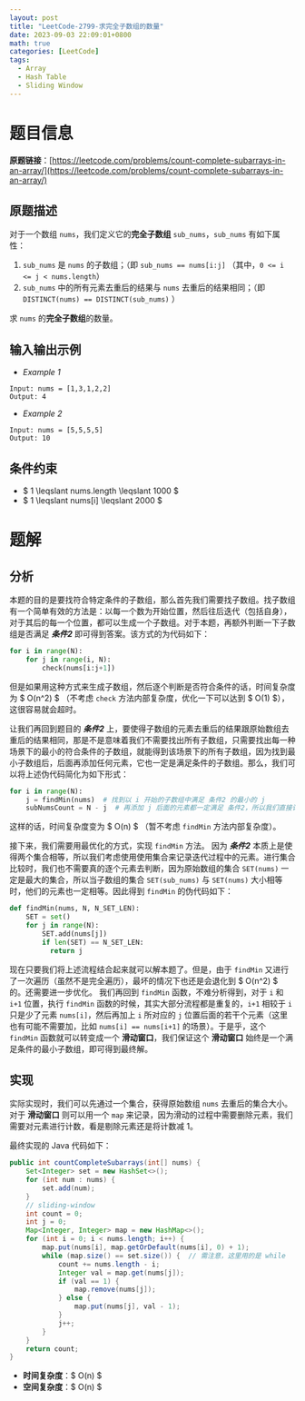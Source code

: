 ```yaml
---
layout: post
title: "LeetCode-2799-求完全子数组的数量"
date: 2023-09-03 22:09:01+0800
math: true
categories: [LeetCode]
tags:
  - Array
  - Hash Table
  - Sliding Window
---
```


# 题目信息

**原题链接**：[https://leetcode.com/problems/count-complete-subarrays-in-an-array/](https://leetcode.com/problems/count-complete-subarrays-in-an-array/)

## 原题描述

对于一个数组 `nums`，我们定义它的**完全子数组** `sub_nums`，`sub_nums` 有如下属性：

1. `sub_nums` 是 `nums` 的子数组；（即 `sub_nums == nums[i:j]` （其中，`0 <= i <= j < nums.length`）
2. `sub_nums` 中的所有元素去重后的结果与 `nums` 去重后的结果相同；（即 `DISTINCT(nums) == DISTINCT(sub_nums)` ）

求 `nums` 的**完全子数组**的数量。

## 输入输出示例

- *Example 1*
```
Input: nums = [1,3,1,2,2]
Output: 4
```

- *Example 2*
```
Input: nums = [5,5,5,5]
Output: 10
```

## 条件约束

- $ 1 \leqslant nums.length \leqslant 1000 $
- $ 1 \leqslant nums[i] \leqslant 2000 $


# 题解

## 分析

本题的目的是要找符合特定条件的子数组，那么首先我们需要找子数组。找子数组有一个简单有效的方法是：以每一个数为开始位置，然后往后迭代（包括自身），对于其后的每一个位置，都可以生成一个子数组。对于本题，再额外判断一下子数组是否满足 ***条件2*** 即可得到答案。该方式的为代码如下：
```python
for i in range(N):
    for j in range(i, N):
        check(nums[i:j+1])
```
但是如果用这种方式来生成子数组，然后逐个判断是否符合条件的话，时间复杂度为 $ O(n^2) $ （不考虑 `check` 方法内部复杂度，优化一下可以达到 $ O(1) $），这很容易就会超时。

让我们再回到题目的 ***条件2*** 上，要使得子数组的元素去重后的结果跟原始数组去重后的结果相同，那是不是意味着我们不需要找出所有子数组，只需要找出每一种场景下的最小的符合条件的子数组，就能得到该场景下的所有子数组，因为找到最小子数组后，后面再添加任何元素，它也一定是满足条件的子数组。那么，我们可以将上述伪代码简化为如下形式：
```python
for i in range(N):
    j = findMin(nums)  # 找到以 i 开始的子数组中满足 条件2 的最小的 j
    subNumsCount = N - j  # 再添加 j 后面的元素都一定满足 条件2，所以我们直接计算得到最终结果
```
这样的话，时间复杂度变为 $ O(n) $ （暂不考虑 `findMin` 方法内部复杂度）。

接下来，我们需要用最优化的方式，实现 `findMin` 方法。
因为 ***条件2*** 本质上是使得两个集合相等，所以我们考虑使用使用集合来记录迭代过程中的元素。进行集合比较时，我们也不需要真的逐个元素去判断，因为原始数组的集合 `SET(nums)` 一定是最大的集合，所以当子数组的集合 `SET(sub_nums)` 与 `SET(nums)` 大小相等时，他们的元素也一定相等。因此得到 `findMin` 的伪代码如下：
```python
def findMin(nums, N, N_SET_LEN):
    SET = set()
    for j in range(N):
        SET.add(nums[j])
        if len(SET) == N_SET_LEN:
          return j
```

现在只要我们将上述流程结合起来就可以解本题了。但是，由于 `findMin` 又进行了一次遍历（虽然不是完全遍历），最坏的情况下也还是会退化到 $ O(n^2) $ 的。还需要进一步优化。
我们再回到 `findMin` 函数，不难分析得到，对于 `i` 和 `i+1` 位置，执行 `findMin` 函数的时候，其实大部分流程都是重复的，`i+1` 相较于 `i` 只是少了元素 `nums[i]`，然后再加上 `i` 所对应的 `j` 位置后面的若干个元素（这里也有可能不需要加，比如 `nums[i] == nums[i+1]` 的场景）。于是乎，这个 `findMin` 函数就可以转变成一个 **滑动窗口**，我们保证这个 **滑动窗口** 始终是一个满足条件的最小子数组，即可得到最终解。


## 实现

实际实现时，我们可以先通过一个集合，获得原始数组 `nums` 去重后的集合大小。对于 **滑动窗口** 则可以用一个 `map` 来记录，因为滑动的过程中需要删除元素，我们需要对元素进行计数，看是剔除元素还是将计数减 1。

最终实现的 Java 代码如下：

```java
public int countCompleteSubarrays(int[] nums) {
    Set<Integer> set = new HashSet<>();
    for (int num : nums) {
        set.add(num);
    }
    // sliding-window
    int count = 0;
    int j = 0;
    Map<Integer, Integer> map = new HashMap<>();
    for (int i = 0; i < nums.length; i++) {
        map.put(nums[i], map.getOrDefault(nums[i], 0) + 1);
        while (map.size() == set.size()) {  // 需注意，这里用的是 while
            count += nums.length - i;
            Integer val = map.get(nums[j]);
            if (val == 1) {
                map.remove(nums[j]);
            } else {
                map.put(nums[j], val - 1);
            }
            j++;
        }
    }
    return count;
}
```


- **时间复杂度**：$ O(n) $
- **空间复杂度**：$ O(n) $